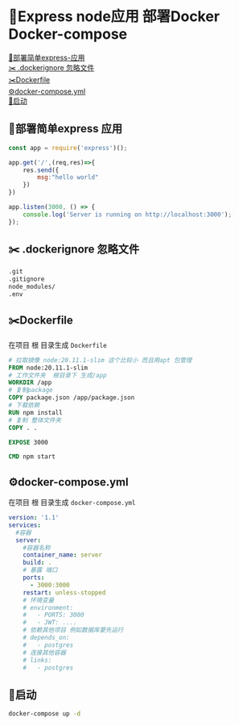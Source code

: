 # 🔮Express node应用 部署Docker Docker-compose

[🔨部署简单express-应用](#🔨部署简单express-应用)    
[✂️ .dockerignore 忽略文件](#✂️-dockerignore-忽略文件)     
[✂️Dockerfile](#✂️dockerfile)    
[⚙️docker-compose.yml](#⚙️docker-composeyml)  
[🔧启动](#🔧启动)



## 🔨部署简单express 应用

```js
const app = require('express')();

app.get('/',(req,res)=>{
    res.send({
        msg:"hello world"
    })
})

app.listen(3000, () => {    
    console.log('Server is running on http://localhost:3000');
});
```

## ✂️ .dockerignore 忽略文件
```sh
.git
.gitignore
node_modules/
.env
```

## ✂️Dockerfile
在项目 根 目录生成 `Dockerfile`
```Dockerfile
# 拉取镜像 node:20.11.1-slim 这个比较小 而且用apt 包管理
FROM node:20.11.1-slim
# 工作文件夹  根目录下 生成/app
WORKDIR /app
# 复制package
COPY package.json /app/package.json
# 下载依赖
RUN npm install
# 复制 整体文件夹
COPY . .

EXPOSE 3000

CMD npm start
```

## ⚙️docker-compose.yml
在项目 根 目录生成 `docker-compose.yml`
```yml
version: '1.1'
services:
  #容器
  server:
    #容器名称
    container_name: server
    build: .
    # 暴露 端口
    ports:
      - 3000:3000
    restart: unless-stopped
    # 环境变量
    # environment:
    #   - PORTS: 3000
    #   - JWT: ....
    # 依赖其他项目 例如数据库要先运行
    # depends_on:
    #   - postgres
    # 连接其他容器
    # links:
    #   - postgres
```

## 🔧启动
```sh
docker-compose up -d
```






